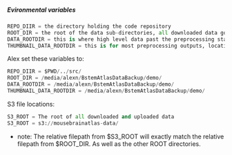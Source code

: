 
##### Evironmental variables	
```python	
REPO_DIIR = the directory holding the code repository	
ROOT_DIR = the root of the data sub-directories, all downloaded data goes here	
DATA_ROOTDIR = this is where high level data past the preprocessing stage is saved	
THUMBNAIL_DATA_ROOTDIR = this is for most preprocessing outputs, location of downsampled images	
```	
Alex set these variables to: 	
```python	
REPO_DIIR = $PWD/../src/	
ROOT_DIR = /media/alexn/BstemAtlasDataBackup/demo/	
DATA_ROOTDIR = /media/alexn/BstemAtlasDataBackup/demo/	
THUMBNAIL_DATA_ROOTDIR = /media/alexn/BstemAtlasDataBackup/demo/	
```	
 S3 file locations:	
```python	
S3_ROOT = The root of all downloaded and uploaded data	
S3_ROOT = s3://mousebrainatlas-data/	
```	
- note: The relative filepath from $S3_ROOT will exactly match the relative filepath from $ROOT_DIR. As well as the other ROOT directories.
